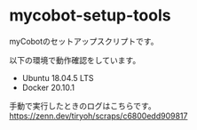 # mycobot-setup-tools

myCobotのセットアップスクリプトです。

以下の環境で動作確認をしています。

* Ubuntu 18.04.5 LTS
* Docker 20.10.1

手動で実行したときのログはこちらです。  
https://zenn.dev/tiryoh/scraps/c6800edd909817